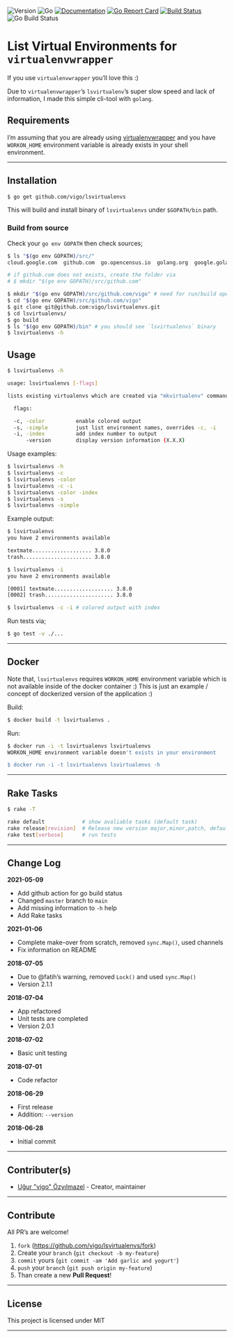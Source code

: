 ![Version](https://img.shields.io/badge/version-0.0.0-yellow.svg)
![Go](https://img.shields.io/badge/golang-1.16.3-black.svg)
[![Documentation](https://godoc.org/github.com/vigo/lsvirtualenvs?status.svg)](https://pkg.go.dev/github.com/vigo/lsvirtualenvs)
[![Go Report Card](https://goreportcard.com/badge/github.com/vigo/lsvirtualenvs)](https://goreportcard.com/report/github.com/vigo/lsvirtualenvs)
[![Build Status](https://travis-ci.org/vigo/lsvirtualenvs.svg?branch=main)](https://travis-ci.org/vigo/lsvirtualenvs)
![Go Build Status](https://github.com/vigo/lsvirtualenvs/actions/workflows/go.yml/badge.svg)

# List Virtual Environments for `virtualenvwrapper`

If you use `virtualenvwrapper` you’ll love this :)

Due to `virtualenvwrapper`’s `lsvirtualenv`’s super slow speed and lack of
information, I made this simple cli-tool with `golang`.


## Requirements

I’m assuming that you are already using [virtualenvwrapper][virtualenvwrapper]
and you have `WORKON_HOME` environment variable is already exists in your
shell environment.

---

## Installation

```bash
$ go get github.com/vigo/lsvirtualenvs
```

This will build and install binary of `lsvirtualenvs` under `$GOPATH/bin` path.

### Build from source

Check your `go env GOPATH` then check sources;

```bash
$ ls "$(go env GOPATH)/src/"
cloud.google.com  github.com  go.opencensus.io  golang.org  google.golang.org

# if github.com does not exists, create the folder via
# $ mkdir "$(go env GOPATH)/src/github.com"

$ mkdir "$(go env GOPATH)/src/github.com/vigo" # need for run/build operations
$ cd "$(go env GOPATH)/src/github.com/vigo"
$ git clone git@github.com:vigo/lsvirtualenvs.git
$ cd lsvirtualenvs/
$ go build
$ ls "$(go env GOPATH)/bin" # you should see `lsvirtualenvs` binary
$ lsvirtualenvs -h
```

## Usage

```bash
$ lsvirtualenvs -h

usage: lsvirtualenvs [-flags]

lists existing virtualenvs which are created via "mkvirtualenv" command.

  flags:

  -c, -color          enable colored output
  -s, -simple         just list environment names, overrides -c, -i
  -i, -index          add index number to output
      -version        display version information (X.X.X)
```

Usage examples:

```bash
$ lsvirtualenvs -h
$ lsvirtualenvs -c
$ lsvirtualenvs -color
$ lsvirtualenvs -c -i
$ lsvirtualenvs -color -index
$ lsvirtualenvs -s
$ lsvirtualenvs -simple
```

Example output:

```bash
$ lsvirtualenvs
you have 2 environments available

textmate................... 3.8.0
trash...................... 3.8.0

$ lsvirtualenvs -i
you have 2 environments available

[0001] textmate................... 3.8.0
[0002] trash...................... 3.8.0

$ lsvirtualenvs -c -i # colored output with index
```

Run tests via;

```bash
$ go test -v ./...
```

---

## Docker

Note that, `lsvirtualenvs` requires `WORKON_HOME` environment variable which is
not available inside of the docker container :) This is just an example / concept
of dockerized version of the application :)

Build:

```bash
$ docker build -t lsvirtualenvs .
```

Run:

```bash
$ docker run -i -t lsvirtualenvs lsvirtualenvs
WORKON_HOME environment variable doesn't exists in your environment

$ docker run -i -t lsvirtualenvs lsvirtualenvs -h
```

---

## Rake Tasks

```bash
$ rake -T

rake default            # show avaliable tasks (default task)
rake release[revision]  # Release new version major,minor,patch, default: patch
rake test[verbose]      # run tests
```

---

## Change Log

**2021-05-09**

- Add github action for go build status
- Changed `master` branch to `main`
- Add missing information to `-h` help
- Add Rake tasks

**2021-01-06**

- Complete make-over from scratch, removed `sync.Map()`, used channels
- Fix information on README

**2018-07-05**

- Due to @fatih’s warning, removed `Lock()` and used `sync.Map()`
- Version 2.1.1

**2018-07-04**

- App refactored
- Unit tests are completed
- Version 2.0.1

**2018-07-02**

- Basic unit testing

**2018-07-01**

- Code refactor

**2018-06-29**

- First release
- Addition: `--version`

**2018-06-28**

- Initial commit

---

## Contributer(s)

* [Uğur "vigo" Özyılmazel](https://github.com/vigo) - Creator, maintainer

---

## Contribute

All PR’s are welcome!

1. `fork` (https://github.com/vigo/lsvirtualenvs/fork)
1. Create your `branch` (`git checkout -b my-feature`)
1. `commit` yours (`git commit -am 'Add garlic and yogurt'`)
1. `push` your `branch` (`git push origin my-feature`)
1. Than create a new **Pull Request**!

---

## License

This project is licensed under MIT

---


[virtualenvwrapper]: https://virtualenvwrapper.readthedocs.io/en/latest/